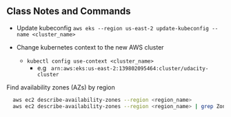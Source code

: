 ## Class Notes and Commands


- Update kubeconfig 
`aws eks --region us-east-2 update-kubeconfig --name <cluster_name>`

- Change kubernetes context to the new AWS cluster
     - `kubectl config use-context <cluster_name>`
       - e.g ` arn:aws:eks:us-east-2:139802095464:cluster/udacity-cluster`


Find availability zones (AZs) by region

```sh
  aws ec2 describe-availability-zones --region <region_name>
  aws ec2 describe-availability-zones --region <region_name> | grep ZoneName # Show only zone names
```